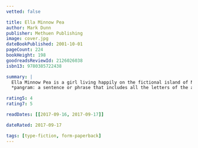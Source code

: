 ```yaml
---
vetted: false

title: Ella Minnow Pea
author: Mark Dunn
publisher: Methuen Publishing
image: cover.jpg
dateBookPublished: 2001-10-01
pageCount: 224
bookHeight: 198
goodreadsReviewId: 2126026038
isbn13: 9780385722438

summary: |
  Ella Minnow Pea is a girl living happily on the fictional island of Nollop off the coast of South Carolina. Nollop was named after Nevin Nollop, author of the immortal pangram,* "The quick brown fox jumps over the lazy dog." Now Ella finds herself acting to save her friends, family, and fellow citizens from the encroaching totalitarianism of the island's Council, which has banned the use of certain letters of the alphabet as they fall from a memorial statue of Nevin Nollop. As the letters progressively drop from the statue they also disappear from the novel. The result is both a hilarious and moving story of one girl's fight for freedom of expression, as well as a linguistic tour de force sure to delight word lovers everywhere.
  *pangram: a sentence or phrase that includes all the letters of the alphabet

rating5: 4
rating7: 5

readDates: [[2017-09-16, 2017-09-17]]

dateRated: 2017-09-17

tags: [type-fiction, form-paperback]
---
```

